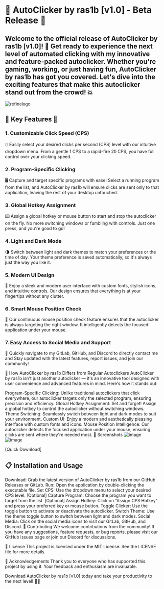 # 🎉 AutoClicker by ras1b [v1.0] - Beta Release 🎉
## Welcome to the official release of AutoClicker by ras1b [v1.0]! 🚀 Get ready to experience the next level of automated clicking with my innovative and feature-packed autoclicker. Whether you're gaming, working, or just having fun, AutoClicker by ras1b has got you covered. Let's dive into the exciting features that make this autoclicker stand out from the crowd! 💥

![refinelogo](https://github.com/ras1b/autoclicker/assets/28842497/698b853c-b2d1-434a-8555-62a26b465730)

## 🌟 Key Features 🌟
### 1. Customizable Click Speed (CPS)
🖱️ Easily select your desired clicks per second (CPS) level with our intuitive dropdown menu. From a gentle 1 CPS to a rapid-fire 20 CPS, you have full control over your clicking speed.

### 2. Program-Specific Clicking
🖥️ Capture and target specific programs with ease! Select a running program from the list, and AutoClicker by ras1b will ensure clicks are sent only to that application, leaving the rest of your desktop untouched.

### 3. Global Hotkey Assignment
⌨️ Assign a global hotkey or mouse button to start and stop the autoclicker on the fly. No more switching windows or fumbling with controls. Just one press, and you're good to go!

### 4. Light and Dark Mode
🌗 Switch between light and dark themes to match your preferences or the time of day. Your theme preference is saved automatically, so it's always just the way you like it.

### 5. Modern UI Design
🎨 Enjoy a sleek and modern user interface with custom fonts, stylish icons, and intuitive controls. Our design ensures that everything is at your fingertips without any clutter.

### 6. Smart Mouse Position Check
📍 Our continuous mouse position check feature ensures that the autoclicker is always targeting the right window. It intelligently detects the focused application under your mouse.

### 7. Easy Access to Social Media and Support
🔗 Quickly navigate to my GitLab, GitHub, and Discord to directly contact me and Stay updated with the latest features, report issues, and join our community!

🚀 How AutoClicker by ras1b Differs from Regular Autoclickers
AutoClicker by ras1b isn't just another autoclicker — it's an innovative tool designed with user convenience and advanced features in mind. Here's how it stands out:

Program-Specific Clicking: Unlike traditional autoclickers that click everywhere, our autoclicker targets only the selected program, ensuring precision and efficiency.
Global Hotkey Assignment: Set and forget! Assign a global hotkey to control the autoclicker without switching windows.
Theme Switching: Seamlessly switch between light and dark modes to suit your environment.
Custom UI: Enjoy a modern and aesthetically pleasing interface with custom fonts and icons.
Mouse Position Intelligence: Our autoclicker detects the focused application under your mouse, ensuring clicks are sent where they're needed most.
📸 Screenshots
![image](https://github.com/ras1b/autoclicker/assets/28842497/4e037700-c3ba-48e5-ac61-12942ec78512)
![image](https://github.com/ras1b/autoclicker/assets/28842497/a60234bb-e66f-4174-9124-4891adf02ae0)

[Quick Download] 

## 📋 Installation and Usage
Download: Grab the latest version of AutoClicker by ras1b from our GitHub Releases or GitLab.
Run: Open the application by double-clicking the executable file.
Set CPS: Use the dropdown menu to select your desired CPS level.
[Optional] Capture Program: Choose the program you want to target from the list.
[Optional] Assign Hotkey: Click on "Assign CPS Hotkey" and press your preferred key or mouse button.
Toggle Clicker: Use the toggle button to activate or deactivate the autoclicker.
Switch Theme: Use the theme toggle button to switch between light and dark modes.
Social Media: Click on the social media icons to visit our GitLab, GitHub, and Discord.
🙌 Contributing
We welcome contributions from the community! If you have any suggestions, feature requests, or bug reports, please visit our GitHub Issues page or join our Discord for discussions.

📜 License
This project is licensed under the MIT License. See the LICENSE file for more details.

💖 Acknowledgements
Thank you to everyone who has supported this project by using it. Your feedback and enthusiasm are invaluable.

Download AutoClicker by ras1b [v1.0] today and take your productivity to the next level! 🚀✨

